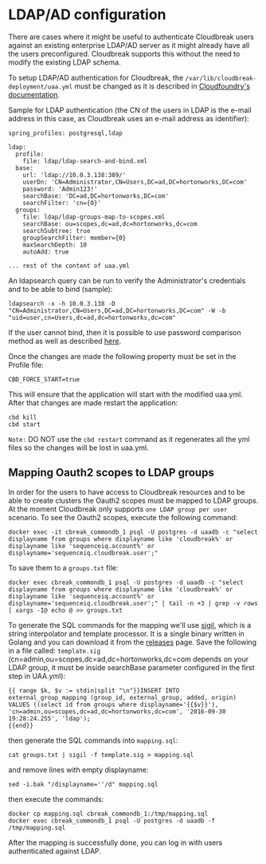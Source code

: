 # LDAP/AD configuration

There are cases where it might be useful to authenticate Cloudbreak users against an existing enterprise LDAP/AD server as it might already have all the users preconfigured. Cloudbreak supports this without the need to modify the existing LDAP schema.

To setup LDAP/AD authentication for Cloudbreak, the `/var/lib/cloudbreak-deployment/uaa.yml` must be changed as it is described in [Cloudfoundry's documentation](https://github.com/cloudfoundry/uaa/blob/master/docs/UAA-LDAP.md).

Sample for LDAP authentication (the CN of the users in LDAP is the e-mail address in this case, as Cloudbreak uses an e-mail address as identifier):
```
spring_profiles: postgresql,ldap

ldap:
  profile:
    file: ldap/ldap-search-and-bind.xml
  base:
    url: 'ldap://10.0.3.138:389/'
    userDn: 'CN=Administrator,CN=Users,DC=ad,DC=hortonworks,DC=com'
    password: 'Admin123!'
    searchBase: 'DC=ad,DC=hortonworks,DC=com'
    searchFilter: 'cn={0}'
  groups:
    file: ldap/ldap-groups-map-to-scopes.xml
    searchBase: ou=scopes,dc=ad,dc=hortonworks,dc=com
    searchSubtree: true
    groupSearchFilter: member={0}
    maxSearchDepth: 10
    autoAdd: true

... rest of the content of uaa.yml
```
An ldapsearch query can be run to verify the Administrator's credentials and to be able to bind (sample):
```
ldapsearch -x -h 10.0.3.138 -D "CN=Administrator,CN=Users,DC=ad,DC=hortonworks,DC=com" -W -b "uid=user,cn=Users,dc=ad,dc=hortonworks,dc=com"
```
If the user cannot bind, then it is possible to use password comparison method as well as described [here](https://github.com/cloudfoundry/uaa/blob/master/docs/UAA-LDAP.md#selecting-an-authentication-method).

Once the changes are made the following property must be set in the Profile file:
```
CBD_FORCE_START=true
```
This will ensure that the application will start with the modified uaa.yml. After that changes are made restart the application:
```
cbd kill
cbd start
```
`Note:` DO NOT use the `cbd restart` command as it regenerates all the yml files so the changes will be lost in uaa.yml.

## Mapping Oauth2 scopes to LDAP groups
In order for the users to have access to Cloudbreak resources and to be able to create clusters the Oauth2 scopes must be mapped to LDAP groups. At the moment Cloudbreak only supports `one LDAP group per user` scenario.
To see the Oauth2 scopes, execute the following command:
```
docker exec -it cbreak_commondb_1 psql -U postgres -d uaadb -c "select displayname from groups where displayname like 'cloudbreak%' or displayname like 'sequenceiq.account%' or displayname='sequenceiq.cloudbreak.user';"
```
To save them to a `groups.txt` file:
```
docker exec cbreak_commondb_1 psql -U postgres -d uaadb -c "select displayname from groups where displayname like 'cloudbreak%' or displayname like 'sequenceiq.account%' or displayname='sequenceiq.cloudbreak.user';" | tail -n +3 | grep -v rows | xargs -I@ echo @ >> groups.txt
```
To generate the SQL commands for the mapping we'll use [sigil](https://github.com/gliderlabs/sigil), which is a string interpolator and template processor. It is a single binary written in Golang and you can download it from the [releases](https://github.com/gliderlabs/sigil/releases) page.
Save the following in a file called: `template.sig` (cn=admin,ou=scopes,dc=ad,dc=hortonworks,dc=com depends on your LDAP group, it must be inside searchBase parameter configured in the first step in UAA.yml):
```
{{ range $k, $v := stdin|split "\n"}}INSERT INTO external_group_mapping (group_id, external_group, added, origin) VALUES ((select id from groups where displayname='{{$v}}'), 'cn=admin,ou=scopes,dc=ad,dc=hortonworks,dc=com', '2016-09-30 19:28:24.255', 'ldap');
{{end}}
```
then generate the SQL commands into `mapping.sql`:
```
cat groups.txt | sigil -f template.sig > mapping.sql
```
and remove lines with empty displayname:
```
sed -i.bak "/displayname=''/d" mapping.sql
```
then execute the commands:
```
docker cp mapping.sql cbreak_commondb_1:/tmp/mapping.sql
docker exec cbreak_commondb_1 psql -U postgres -d uaadb -f /tmp/mapping.sql
```
After the mapping is successfully done, you can log in with users authenticated against LDAP. 
